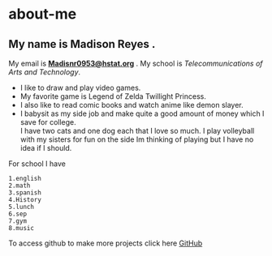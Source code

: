 # about-me
## My name is Madison Reyes .
My email is **Madisnr0953@hstat.org** .
My school is _Telecommunications of Arts and Technology_.
- I like to draw and play video games. 
- My favorite game is Legend of Zelda Twillight Princess.
- I also like to read comic books and watch anime like demon slayer.
- I babysit as my side job and make quite a good amount of money which I save for college.   
I have two cats and one dog each that I love so much.   I play volleyball with my sisters for fun on the side Im thinking of playing but I have no idea if I should.
  
For school I have 
```
1.english 
2.math 
3.spanish  
4.History  
5.lunch  
6.sep 
7.gym  
8.music 
```
To access github to make more projects click here [GitHub](https://github.com/)